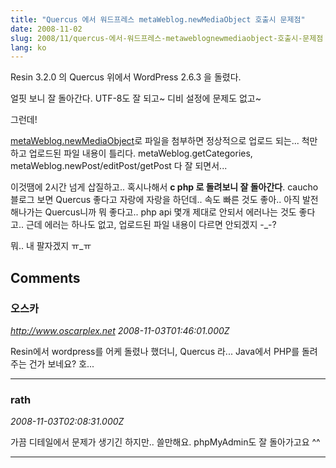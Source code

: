 ```yaml
---
title: "Quercus 에서 워드프레스 metaWeblog.newMediaObject 호출시 문제점"
date: 2008-11-02
slug: 2008/11/quercus-에서-워드프레스-metaweblognewmediaobject-호출시-문제점
lang: ko
---
```


Resin 3.2.0 의 Quercus 위에서 WordPress 2.6.3 을 돌렸다.

얼핏 보니 잘 돌아간다. UTF-8도 잘 되고~
디비 설정에 문제도 없고~

그런데!

[metaWeblog.newMediaObject](http://www.xmlrpc.com/metaWeblogNewMediaObject)로 파일을 첨부하면 정상적으로 업로드 되는... 척만 하고 업로드된 파일 내용이 틀리다.
metaWeblog.getCategories, metaWeblog.newPost/editPost/getPost 다 잘 되면서...

이것땜에 2시간 넘게 삽질하고.. 혹시나해서 **c php 로 돌려보니 잘 돌아간다**.
caucho 블로그 보면 Quercus 좋다고 자랑에 자랑을 하던데.. 속도 빠른 것도 좋아.. 
아직 발전해나가는 Quercus니까 뭐 좋다고.. php api 몇개 제대로 안되서 에러나는 것도 좋다고..
근데 에러는 하나도 없고, 업로드된 파일 내용이 다르면 안되겠지 -_-?

뭐.. 내 팔자겠지 ㅠ_ㅠ

## Comments

### 오스카
*http://www.oscarplex.net*
*2008-11-03T01:46:01.000Z*

Resin에서 wordpress를 어케 돌렸나 했더니, Quercus 라... Java에서 PHP를 돌려주는 건가 보네요? 호...

---

### rath
*2008-11-03T02:08:31.000Z*

가끔 디테일에서 문제가 생기긴 하지만.. 쓸만해요. phpMyAdmin도 잘 돌아가고요 ^^

---

